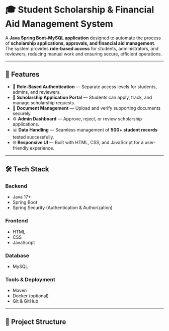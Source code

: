 # 🎓 Student Scholarship & Financial Aid Management System

A **Java Spring Boot–MySQL application** designed to automate the process of **scholarship applications, approvals, and financial aid management**.  
The system provides **role-based access** for students, administrators, and reviewers, reducing manual work and ensuring secure, efficient operations.  

---

## 🚀 Features

- 🔐 **Role-Based Authentication** — Separate access levels for students, admins, and reviewers.  
- 📝 **Scholarship Application Portal** — Students can apply, track, and manage scholarship requests.  
- 📂 **Document Management** — Upload and verify supporting documents securely.  
- ⚙️ **Admin Dashboard** — Approve, reject, or review scholarship applications.  
- 📊 **Data Handling** — Seamless management of **500+ student records** tested successfully.  
- 🌐 **Responsive UI** — Built with HTML, CSS, and JavaScript for a user-friendly experience.  

---

## 🛠️ Tech Stack

### **Backend**
- Java 17+  
- Spring Boot  
- Spring Security (Authentication & Authorization)  

### **Frontend**
- HTML  
- CSS  
- JavaScript  

### **Database**
- MySQL  

### **Tools & Deployment**
- Maven  
- Docker (optional)  
- Git & GitHub  

---

## 📂 Project Structure

